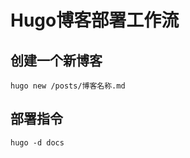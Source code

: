 # Hugo博客部署工作流

## 创建一个新博客

```shell
hugo new /posts/博客名称.md
```

## 部署指令

```shell
hugo -d docs
```

